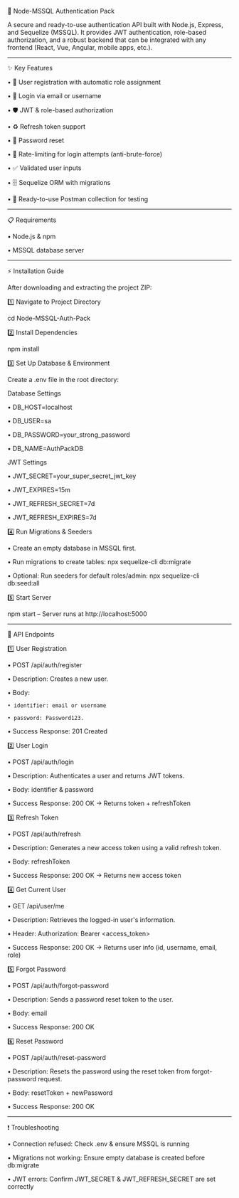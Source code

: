 🚀 Node-MSSQL Authentication Pack

A secure and ready-to-use authentication API built with Node.js, Express, and Sequelize (MSSQL).
It provides JWT authentication, role-based authorization, and a robust backend that can be integrated with any frontend (React, Vue, Angular, mobile apps, etc.).

-------------------------------------------------------------------------------------------------------------------------------------

✨ Key Features

• 🔐 User registration with automatic role assignment

• 🔑 Login via email or username

• 🛡 JWT & role-based authorization

• ♻ Refresh token support

• 📧 Password reset

• 🛑 Rate-limiting for login attempts (anti-brute-force)

• ✅ Validated user inputs

• 🗄 Sequelize ORM with migrations

• 🧪 Ready-to-use Postman collection for testing

-------------------------------------------------------------------------------------------------------------------------------------

📋 Requirements

• Node.js & npm

• MSSQL database server

-------------------------------------------------------------------------------------------------------------------------------------

⚡ Installation Guide

After downloading and extracting the project ZIP:

1️⃣ Navigate to Project Directory

cd Node-MSSQL-Auth-Pack

2️⃣ Install Dependencies

npm install

3️⃣ Set Up Database & Environment

Create a .env file in the root directory:

Database Settings

• DB_HOST=localhost

• DB_USER=sa

• DB_PASSWORD=your_strong_password

• DB_NAME=AuthPackDB

JWT Settings

• JWT_SECRET=your_super_secret_jwt_key

• JWT_EXPIRES=15m

• JWT_REFRESH_SECRET=7d

• JWT_REFRESH_EXPIRES=7d


4️⃣ Run Migrations & Seeders

• Create an empty database in MSSQL first.

• Run migrations to create tables: npx sequelize-cli db:migrate

• Optional: Run seeders for default roles/admin: npx sequelize-cli db:seed:all

5️⃣ Start Server

npm start – Server runs at http://localhost:5000

-------------------------------------------------------------------------------------------------------------------------------------

📡 API Endpoints

1️⃣ User Registration

• POST /api/auth/register

• Description: Creates a new user.

• Body:

    • identifier: email or username

    • password: Password123.

• Success Response: 201 Created

2️⃣ User Login

• POST /api/auth/login

• Description: Authenticates a user and returns JWT tokens.

• Body: identifier & password

• Success Response: 200 OK → Returns token + refreshToken

3️⃣ Refresh Token

• POST /api/auth/refresh

• Description: Generates a new access token using a valid refresh token.

• Body: refreshToken

• Success Response: 200 OK → Returns new access token

4️⃣ Get Current User

• GET /api/user/me

• Description: Retrieves the logged-in user's information.

• Header: Authorization: Bearer <access_token>

• Success Response: 200 OK → Returns user info (id, username, email, role)

5️⃣ Forgot Password

• POST /api/auth/forgot-password

• Description: Sends a password reset token to the user.

• Body: email

• Success Response: 200 OK

6️⃣ Reset Password

• POST /api/auth/reset-password

• Description: Resets the password using the reset token from forgot-password request.

• Body: resetToken + newPassword

• Success Response: 200 OK

-------------------------------------------------------------------------------------------------------------------------------------

❗ Troubleshooting

• Connection refused: Check .env & ensure MSSQL is running

• Migrations not working: Ensure empty database is created before db:migrate

• JWT errors: Confirm JWT_SECRET & JWT_REFRESH_SECRET are set correctly